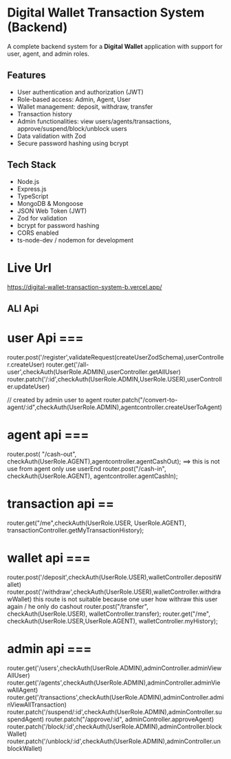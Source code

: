 # Digital Wallet Transaction System (Backend)

A complete backend system for a **Digital Wallet** application with support for user, agent, and admin roles.

## Features

- User authentication and authorization (JWT)
- Role-based access: Admin, Agent, User
- Wallet management: deposit, withdraw, transfer
- Transaction history
- Admin functionalities: view users/agents/transactions, approve/suspend/block/unblock users
- Data validation with Zod
- Secure password hashing using bcrypt

## Tech Stack

- Node.js
- Express.js
- TypeScript
- MongoDB & Mongoose
- JSON Web Token (JWT)
- Zod for validation
- bcrypt for password hashing
- CORS enabled
- ts-node-dev / nodemon for development

# Live Url
https://digital-wallet-transaction-system-b.vercel.app/


## ALl Api


# user Api ===
router.post('/register',validateRequest(createUserZodSchema),userController.createUser)
router.get('/all-user',checkAuth(UserRole.ADMIN),userController.getAllUser)
router.patch('/:id',checkAuth(UserRole.ADMIN,UserRole.USER),userController.updateUser)

// created by admin user to agent 
router.patch("/convert-to-agent/:id",checkAuth(UserRole.ADMIN),agentcontroller.createUserToAgent)


# agent api ===
router.post( "/cash-out", checkAuth(UserRole.AGENT),agentcontroller.agentCashOut);  ==> this is not use from agent only use userEnd
router.post("/cash-in", checkAuth(UserRole.AGENT), agentcontroller.agentCashIn);

# transaction api ==
router.get("/me",checkAuth(UserRole.USER, UserRole.AGENT), transactionController.getMyTransactionHistory);

# wallet api === 
router.post('/deposit',checkAuth(UserRole.USER),walletController.depositWallet)
router.post('/withdraw',checkAuth(UserRole.USER),walletController.withdrawWallet) this route is not suitable because one user how withraw this user again / he only do cashout
router.post("/transfer", checkAuth(UserRole.USER), walletController.transfer);
router.get("/me", checkAuth(UserRole.USER,UserRole.AGENT), walletController.myHistory); 


# admin api === 

router.get('/users',checkAuth(UserRole.ADMIN),adminController.adminViewAllUser)
router.get('/agents',checkAuth(UserRole.ADMIN),adminController.adminViewAllAgent)
router.get('/transactions',checkAuth(UserRole.ADMIN),adminController.adminViewAllTransaction)
router.patch('/suspend/:id',checkAuth(UserRole.ADMIN),adminController.suspendAgent)
router.patch("/approve/:id", adminController.approveAgent)
router.patch('/block/:id',checkAuth(UserRole.ADMIN),adminController.blockWallet)
router.patch('/unblock/:id',checkAuth(UserRole.ADMIN),adminController.unblockWallet)
